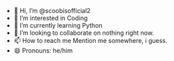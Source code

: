 - 👋 Hi, I’m @scoobisofficial2
- 👀 I’m interested in Coding
- 🌱 I’m currently learning Python
- 💞️ I’m looking to collaborate on nothing right now.
- 📫 How to reach me Mention me somewhere, i guess.
- 😄 Pronouns: he/him

<!---
scoobisofficial2/scoobisofficial2 is a ✨ special ✨ repository because its `README.md` (this file) appears on your GitHub profile.
You can click the Preview link to take a look at your changes.
--->
